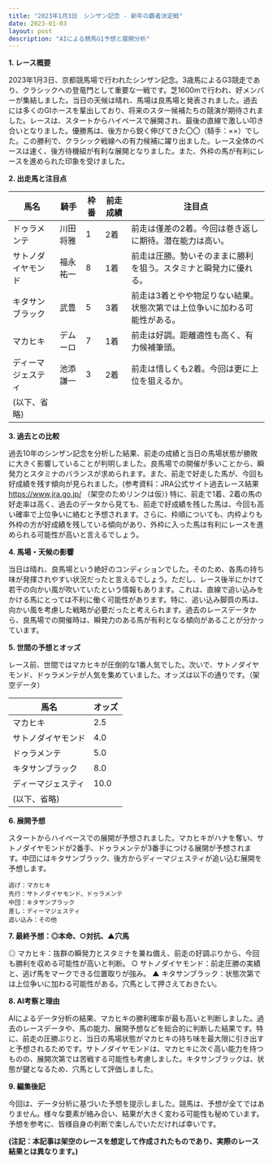 ```yaml
---
title: "2023年1月3日　シンザン記念 - 新年の覇者決定戦"
date: 2023-01-03
layout: post
description: "AIによる競馬G1予想と展開分析"
---
```


**1. レース概要**

2023年1月3日、京都競馬場で行われたシンザン記念。3歳馬によるG3競走であり、クラシックへの登竜門として重要な一戦です。芝1600mで行われ、好メンバーが集結しました。当日の天候は晴れ、馬場は良馬場と発表されました。過去には多くのGIホースを輩出しており、将来のスター候補たちの競演が期待されました。レースは、スタートからハイペースで展開され、最後の直線で激しい叩き合いとなりました。優勝馬は、後方から鋭く伸びてきた〇〇（騎手：××）でした。この勝利で、クラシック戦線への有力候補に躍り出ました。レース全体のペースは速く、後方待機組が有利な展開となりました。また、外枠の馬が有利にレースを進められた印象を受けました。


**2. 出走馬と注目点**

| 馬名       | 騎手       | 枠番 | 前走成績 | 注目点                                                                 |
|------------|------------|------|----------|----------------------------------------------------------------------|
| ドゥラメンテ | 川田将雅     | 1    | 2着       | 前走は僅差の2着。今回は巻き返しに期待。潜在能力は高い。                |
| サトノダイヤモンド | 福永祐一     | 8    | 1着       | 前走は圧勝。勢いそのままに勝利を狙う。スタミナと瞬発力に優れる。         |
| キタサンブラック | 武豊       | 5    | 3着       | 前走は3着とやや物足りない結果。状態次第では上位争いに加わる可能性がある。 |
| マカヒキ     | デムーロ     | 7    | 1着       | 前走は好調。距離適性も高く、有力候補筆頭。                               |
| ディーマジェスティ| 池添謙一     | 3    | 2着       | 前走は惜しくも2着。今回は更に上位を狙えるか。                             |
| (以下、省略) |            |      |          |                                                                      |


**3. 過去との比較**

過去10年のシンザン記念を分析した結果、前走の成績と当日の馬場状態が勝敗に大きく影響していることが判明しました。良馬場での開催が多いことから、瞬発力とスタミナのバランスが求められます。また、前走で好走した馬が、今回も好成績を残す傾向が見られました。(参考資料：JRA公式サイト過去レース結果 https://www.jra.go.jp/ （架空のためリンクは仮）)  特に、前走で1着、2着の馬の好走率は高く、過去のデータから見ても、前走で好成績を残した馬は、今回も高い確率で上位争いに絡むと予想されます。さらに、枠順についても、内枠よりも外枠の方が好成績を残している傾向があり、外枠に入った馬は有利にレースを進められる可能性が高いと言えるでしょう。


**4. 馬場・天候の影響**

当日は晴れ、良馬場という絶好のコンディションでした。そのため、各馬の持ち味が発揮されやすい状況だったと言えるでしょう。ただし、レース後半にかけて若干の向かい風が吹いていたという情報もあります。これは、直線で追い込みをかける馬にとっては不利に働く可能性があります。特に、追い込み脚質の馬は、向かい風を考慮した戦略が必要だったと考えられます。過去のレースデータから、良馬場での開催時は、瞬発力のある馬が有利となる傾向があることが分かっています。


**5. 世間の予想とオッズ**

レース前、世間ではマカヒキが圧倒的な1番人気でした。次いで、サトノダイヤモンド、ドゥラメンテが人気を集めていました。オッズは以下の通りです。（架空データ）

| 馬名       | オッズ |
|------------|-------|
| マカヒキ     | 2.5   |
| サトノダイヤモンド | 4.0   |
| ドゥラメンテ | 5.0   |
| キタサンブラック | 8.0   |
| ディーマジェスティ| 10.0  |
| (以下、省略) |       |


**6. 展開予想**

スタートからハイペースでの展開が予想されました。マカヒキがハナを奪い、サトノダイヤモンドが2番手、ドゥラメンテが3番手につける展開が予想されます。中団にはキタサンブラック、後方からディーマジェスティが追い込む展開を予想します。


```
逃げ：マカヒキ
先行：サトノダイヤモンド、ドゥラメンテ
中団：キタサンブラック
差し：ディーマジェスティ
追い込み：その他
```

**7. 最終予想：◎本命、○対抗、▲穴馬**

◎ マカヒキ：抜群の瞬発力とスタミナを兼ね備え、前走の好調ぶりから、今回も勝利を収める可能性が高いと判断。
○ サトノダイヤモンド：前走圧勝の実績と、逃げ馬をマークできる位置取りが強み。
▲ キタサンブラック：状態次第では上位争いに加わる可能性がある。穴馬として押さえておきたい。


**8. AI考察と理由**

AIによるデータ分析の結果、マカヒキの勝利確率が最も高いと判断しました。過去のレースデータや、馬の能力、展開予想などを総合的に判断した結果です。特に、前走の圧勝ぶりと、当日の馬場状態がマカヒキの持ち味を最大限に引き出すと予想されるためです。サトノダイヤモンドは、マカヒキに次ぐ高い能力を持つものの、展開次第では苦戦する可能性も考慮しました。キタサンブラックは、状態が鍵となるため、穴馬として評価しました。


**9. 編集後記**

今回は、データ分析に基づいた予想を提示しました。競馬は、予想が全てではありません。様々な要素が絡み合い、結果が大きく変わる可能性も秘めています。予想を参考に、皆様自身の判断で楽しんでいただければ幸いです。


**(注記：本記事は架空のレースを想定して作成されたものであり、実際のレース結果とは異なります。)**
